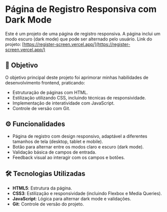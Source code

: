 # Página de Registro Responsiva com Dark Mode

Este é um projeto de uma página de registro responsiva. A página inclui um modo escuro (dark mode) que pode ser alternado pelo usuário. Link do projeto: [https://register-screen.vercel.app/](https://register-screen.vercel.app/)

## 🎯 Objetivo

O objetivo principal deste projeto foi aprimorar minhas habilidades de desenvolvimento frontend, praticando:

- Estruturação de páginas com HTML.
- Estilização utilizando CSS, incluindo técnicas de responsividade.
- Implementação de interatividade com JavaScript.
- Controle de versão com Git.

## ⚙️ Funcionalidades

- Página de registro com design responsivo, adaptável a diferentes tamanhos de tela (desktop, tablet e mobile).
- Botão para alternar entre os modos claro e escuro (dark mode).
- Validação básica de campos de entrada.
- Feedback visual ao interagir com os campos e botões.

## 🛠️ Tecnologias Utilizadas

- **HTML5**: Estrutura da página.
- **CSS3**: Estilização e responsividade (incluindo Flexbox e Media Queries).
- **JavaScript**: Lógica para alternar dark mode e validações.
- **Git**: Controle de versão do projeto.
